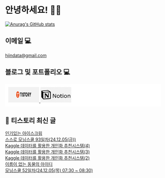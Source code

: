 # 안녕하세요! 🙋‍♂️

[![Anurag's GitHub stats](https://github-readme-stats.vercel.app/api?username=HGJin)](https://github.com/anuraghazra/github-readme-stats)
<!--
[![Top Langs](https://github-readme-stats.vercel.app/api/top-langs/?username=HGJin&layout=compact&hide=r,jupyter%20notebook,c%23&exclude_repo=roharui.github.io)](https://github.com/anuraghazra/github-readme-stats)
-->
<!--
## 이런 환경에 익숙해요✍🏼

## 언어

<p>
  <img alt="" src= "https://img.shields.io/badge/JavaScript-F7DF1E?style=flat-square&logo=JavaScript&logoColor=white"/> 
  <img alt="" src= "https://img.shields.io/badge/TypeScript-black?logo=typescript&logoColor=blue"/>
</p>
-->
## 이메일 💻

hjindata@gmail.com

## 블로그 및 포트폴리오 💻

<div style="display: flex; flex-direction: row;background-color: white;padding: 10px;">
    <div style="margin-right: 10px;">
        <a href="https://hjindata.tistory.com/">
            <img src="https://github.com/HGJin/tistory/blob/main/logo/tistory1.png?raw=true" width="100" height="50" />
        </a>
        <a href="https://adventurous-pamphlet-28c.notion.site/DA-Data-Analyst-d609592479e144c9ba8ea716122ef05c/">
            <img src="https://github.com/HGJin/tistory/blob/e35e6767cef7d139a31c75581ae47e5a76940263/logo/notion.png?raw=true" width="100" height="50" />
        </a>
    </div>
</div>

## 📝 티스토리 최신 글

<a href=https://hjindata.tistory.com/446>인기있는 아이스크림</a></br><a href=https://hjindata.tistory.com/447>스스로 모닝스쿨 93일차(24.12.05(금))</a></br><a href=https://hjindata.tistory.com/450>Kaggle 데이터를 활용한 개인화 추천시스템(4)</a></br><a href=https://hjindata.tistory.com/449>Kaggle 데이터를 활용한 개인화 추천시스템(3)</a></br><a href=https://hjindata.tistory.com/448>Kaggle 데이터를 활용한 개인화 추천시스템(2)</a></br><a href=https://hjindata.tistory.com/445>이름이 없는 동물의 아이디</a></br><a href=https://hjindata.tistory.com/444>모닝스쿨 52일차(24.12.05(목) 07:30 ~ 08:30)</a></br>